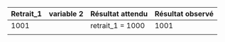 | Retrait_1 | variable 2 | Résultat attendu | Résultat observé |
|-----------|------------|------------------|------------------|
| 1001      |            | retrait_1 = 1000 | 1001             |
|           |            |                  |                  |